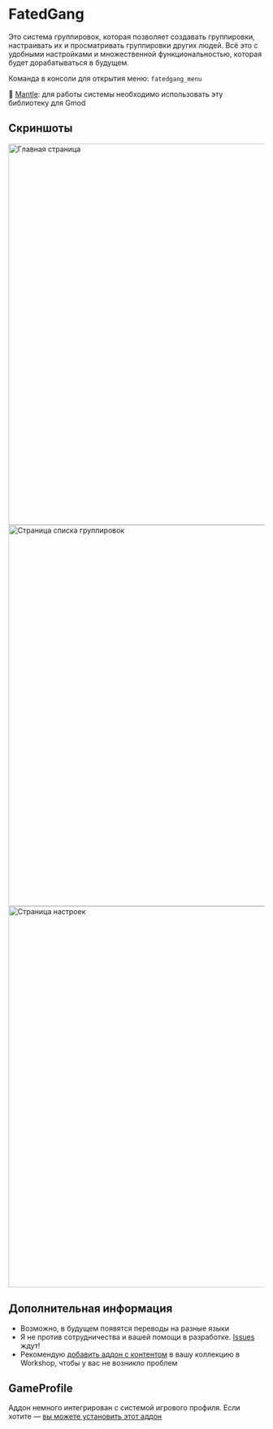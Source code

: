 # FatedGang
Это система группировок, которая позволяет создавать группировки, настраивать их и просматривать группировки других людей. Всё это с удобными настройками и множественной функциональностью, которая будет дорабатываться в будущем.

Команда в консоли для открытия меню: `fatedgang_menu`

🔧 [Mantle](https://github.com/darkfated/mantle): для работы системы необходимо использовать эту библиотеку для Gmod

## Скриншоты
<img src="https://github.com/darkfated/FatedGang/assets/49955245/483d2361-0833-481f-9441-3511d2bcce65" width="750" alt="Главная страница">
<img src="https://github.com/darkfated/FatedGang/assets/49955245/bce3c00c-c8eb-4799-88c0-09d5eed7880c" width="750" alt="Страница списка группировок">
<img src="https://github.com/darkfated/FatedGang/assets/49955245/e9ff63f2-0971-49e6-895b-18b60b9ccf2a" width="750" alt="Страница настроек">

## Дополнительная информация
- Возможно, в будущем появятся переводы на разные языки
- Я не против сотрудничества и вашей помощи в разработке. [Issues](https://github.com/darkfated/fatedgang/issues) ждут!
- Рекомендую [добавить аддон с контентом](https://steamcommunity.com/sharedfiles/filedetails/?id=3161031117) в вашу коллекцию в Workshop, чтобы у вас не возникло проблем

## GameProfile
Аддон немного интегрирован с системой игрового профиля. Если хотите — [вы можете установить этот аддон](https://github.com/darkfated/gameprofile)
